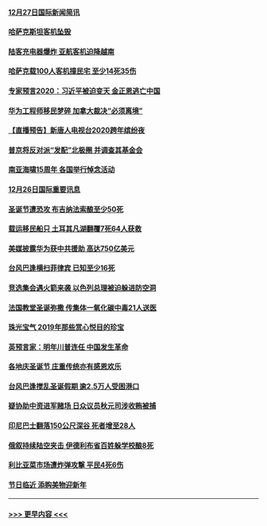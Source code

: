 #### [12月27日国际新闻简讯](../pages/prog202/a102738604.md?t=12272155) 
#### [哈萨克斯坦客机坠毁](../pages/prog202/a102738606.md?t=12272155) 
#### [陆客充电器爆炸 亚航客机迫降越南](../pages/prog202/a102738530.md?t=12272155) 
#### [哈萨克载100人客机撞民宅 至少14死35伤](../pages/prog202/a102738485.md?t=12272155) 
#### [专家预言2020：习近平被迫变天 金正恩逃亡中国](../pages/prog202/a102738340.md?t=12272155) 
#### [华为工程师移民梦碎 加拿大裁决“必须离境”](../pages/prog202/a102738306.md?t=12272155) 
#### [【直播预告】新唐人电视台2020跨年缤纷夜](../pages/prog202/a102738273.md?t=12272155) 
#### [普京将反对派“发配”北极圈 并调查其基金会](../pages/prog202/a102738056.md?t=12272155) 
#### [南亚海啸15周年 各国举行悼念活动](../pages/prog202/a102738043.md?t=12272155) 
#### [12月26日国际重要讯息](../pages/prog202/a102737872.md?t=12272155) 
#### [圣诞节遭恐攻 布吉纳法索酿至少50死](../pages/prog202/a102737869.md?t=12272155) 
#### [载运移民船只 土耳其凡湖翻覆7死64人获救](../pages/prog202/a102737839.md?t=12272155) 
#### [美媒披露华为获中共援助 高达750亿美元](../pages/prog202/a102737744.md?t=12272155) 
#### [台风巴逢横扫菲律宾 已知至少16死](../pages/prog202/a102737673.md?t=12272155) 
#### [竞选集会遇火箭来袭 以色列总理被迫躲进防空洞](../pages/prog202/a102737659.md?t=12272155) 
#### [法国教堂圣诞弥撒 传集体一氧化碳中毒21人送医](../pages/prog202/a102737634.md?t=12272155) 
#### [珠光宝气 2019年那些赏心悦目的珍宝](../pages/prog202/a102737509.md?t=12272155) 
#### [英预言家：明年川普连任 中国发生革命](../pages/prog202/a102737473.md?t=12272155) 
#### [各地庆圣诞节 庄重传统亦有感恩欢乐](../pages/prog202/a102737408.md?t=12272155) 
#### [台风巴逢搅乱圣诞假期 逾2.5万人受困港口](../pages/prog202/a102737251.md?t=12272155) 
#### [疑协助中资进军赌场 日众议员秋元司涉收贿被捕](../pages/prog202/a102737233.md?t=12272155) 
#### [印尼巴士翻落150公尺深谷 死者增至28人](../pages/prog202/a102737223.md?t=12272155) 
#### [俄叙持续陆空夹击 伊德利布省百姓躲学校酿8死](../pages/prog202/a102737191.md?t=12272155) 
#### [利比亚菜市场遭炸弹攻撃 平民4死6伤](../pages/prog202/a102737143.md?t=12272155) 
#### [节日临近 添购美物迎新年](../pages/prog202/a102737092.md?t=12272155) 

----
#### [ >>> 更早内容 <<< ](../indexes/prog202-earlier.md)
